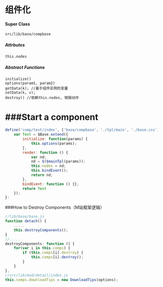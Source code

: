 组件化
========

#### Super Class

    src/lib/base/compbase

##### Attrbutes

    this.nodes

##### Abstract Functions

    initialize()
    options(param1, param2) 
    getData(k); //基于组件实例的变量
    setData(k, v);
    destroy() //依赖this.nodes, 销毁动作

###Start a component
=======

```js
define('comp/test/index', ['base/compbase', './tpl/main', './base.css'], function ($Base, $mainTpl) {
    var Text = $Base.extend({
        initialize: function(params) {
            this.options(params);
        },
        render: function () {
            var nd;
            nd = $($mainTpl(params));
            this.nodes = nd;
            this.bindEvent();
            return nd;
        },
        bindEvent: function () {},
        return Text
    });
}:
```
###How to Destroy Components（M站框架逻辑）

```js
//lib/base/base.js
function detach() {
    .....
    this.destroyComponents();
}
//.....
destroyComponents: function () {
    for(var i in this.comps) {
        if (this.comps[i].destroy) {
            this.comps[i].destroy();
        }
    }
},
//src/lib/mod/detail/index.js
this.comps.downloadTips = new DownloadTips(options);
```
